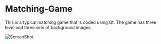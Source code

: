 # Matching-Game
This is a typical matching game that is coded using Qt.
The game has three level and three sets of background images.

![ScreenShot](https://raw.github.com/{username}/{repository}/{branch}/{path})
